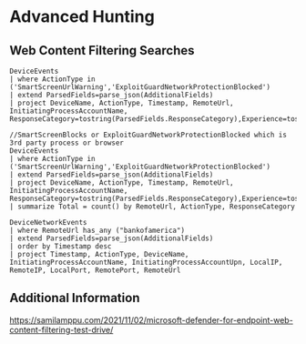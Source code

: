 # Advanced Hunting

## Web Content Filtering Searches

```
DeviceEvents
| where ActionType in ('SmartScreenUrlWarning','ExploitGuardNetworkProtectionBlocked')
| extend ParsedFields=parse_json(AdditionalFields)
| project DeviceName, ActionType, Timestamp, RemoteUrl, InitiatingProcessAccountName, ResponseCategory=tostring(ParsedFields.ResponseCategory),Experience=tostring(ParsedFields.Experience)
```

```
//SmartScreenBlocks or ExploitGuardNetworkProtectionBlocked which is 3rd party process or browser
DeviceEvents
| where ActionType in ('SmartScreenUrlWarning','ExploitGuardNetworkProtectionBlocked')
| extend ParsedFields=parse_json(AdditionalFields)
| project DeviceName, ActionType, Timestamp, RemoteUrl, InitiatingProcessAccountName, ResponseCategory=tostring(ParsedFields.ResponseCategory),Experience=tostring(ParsedFields.Experience)
| summarize Total = count() by RemoteUrl, ActionType, ResponseCategory
```
```
DeviceNetworkEvents
| where RemoteUrl has_any ("bankofamerica")
| extend ParsedFields=parse_json(AdditionalFields)
| order by Timestamp desc
| project Timestamp, ActionType, DeviceName, InitiatingProcessAccountName, InitiatingProcessAccountUpn, LocalIP, RemoteIP, LocalPort, RemotePort, RemoteUrl
```

## Additional Information
https://samilamppu.com/2021/11/02/microsoft-defender-for-endpoint-web-content-filtering-test-drive/
